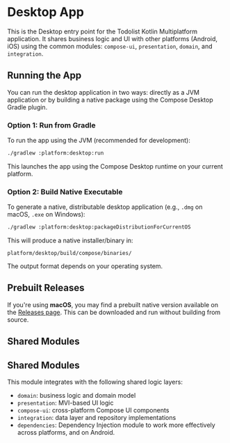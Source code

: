 # Desktop App

This is the Desktop entry point for the Todolist Kotlin Multiplatform application. It shares business logic and UI with other platforms (Android, iOS) using the common modules: `compose-ui`, `presentation`, `domain`, and `integration`.

## Running the App

You can run the desktop application in two ways: directly as a JVM application or by building a native package using the Compose Desktop Gradle plugin.

### Option 1: Run from Gradle

To run the app using the JVM (recommended for development):
```bash
./gradlew :platform:desktop:run
```

This launches the app using the Compose Desktop runtime on your current platform.

### Option 2: Build Native Executable

To generate a native, distributable desktop application (e.g., `.dmg` on macOS, `.exe` on Windows):
```bash
./gradlew :platform:desktop:packageDistributionForCurrentOS
```

This will produce a native installer/binary in:
```
platform/desktop/build/compose/binaries/
```

The output format depends on your operating system.

## Prebuilt Releases

If you're using **macOS**, you may find a prebuilt native version available on the [Releases page](../../releases). This can be downloaded and run without building from source.

## Shared Modules

## Shared Modules

This module integrates with the following shared logic layers:
- `domain`: business logic and domain model
- `presentation`: MVI-based UI logic
- `compose-ui`: cross-platform Compose UI components
- `integration`: data layer and repository implementations
- `dependencies`: Dependency Injection module to work more effectively across platforms, and on Android.